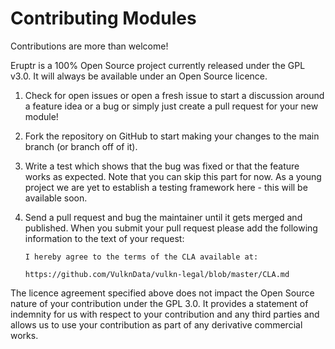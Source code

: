 # Contributing Modules

Contributions are more than welcome!

Eruptr is a 100% Open Source project currently released under the GPL v3.0. It
will always be available under an Open Source licence.

1. Check for open issues or open a fresh issue to start a discussion around a 
feature idea or a bug or simply just create a pull request for your new module!
2. Fork the repository on GitHub to start making your changes to the main branch 
(or branch off of it).
3. Write a test which shows that the bug was fixed or that the feature works as 
expected. Note that you can skip this part for now. As a young project we are
yet to establish a testing framework here - this will be available soon.
4. Send a pull request and bug the maintainer until it gets merged and published. 
When you submit your pull request please add the following information to the text 
of your request:

    ```
    I hereby agree to the terms of the CLA available at: 

    https://github.com/VulknData/vulkn-legal/blob/master/CLA.md
    ```

The licence agreement specified above does not impact the Open Source nature of
your contribution under the GPL 3.0. It provides a statement of indemnity for us
with respect to your contribution and any third parties and allows us to use 
your contribution as part of any derivative commercial works.